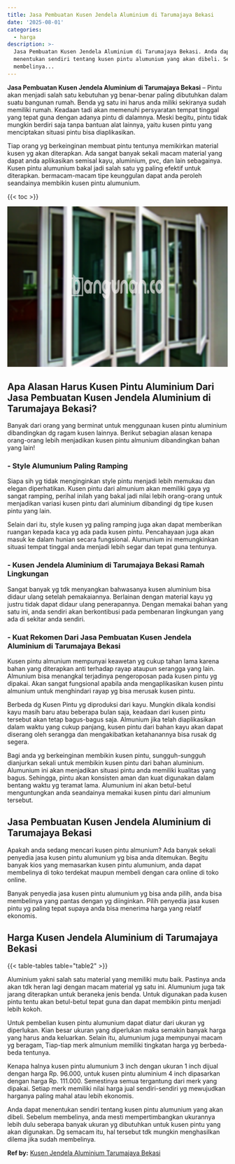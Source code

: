 ```yaml
---
title: Jasa Pembuatan Kusen Jendela Aluminium di Tarumajaya Bekasi
date: '2025-08-01'
categories:
  - harga
description: >-
  Jasa Pembuatan Kusen Jendela Aluminium di Tarumajaya Bekasi. Anda dapat
  menentukan sendiri tentang kusen pintu alumunium yang akan dibeli. Sebelum
  membelinya...
---
```


**Jasa Pembuatan Kusen Jendela Aluminium di Tarumajaya Bekasi** – Pintu akan menjadi salah satu kebutuhan yg benar-benar paling dibutuhkan dalam suatu bangunan rumah. Benda yg satu ini harus anda miliki sekiranya sudah memiliki rumah. Keadaan tadi akan memenuhi persyaratan tempat tinggal yang tepat guna dengan adanya pintu di dalamnya. Meski begitu, pintu tidak mungkin berdiri saja tanpa bantuan alat lainnya, yaitu kusen pintu yang menciptakan situasi pintu bisa diaplikasikan.

Tiap orang yg berkeinginan membuat pintu tentunya memikirkan material kusen yg akan diterapkan. Ada sangat banyak sekali macam material yang dapat anda aplikasikan semisal kayu, aluminium, pvc, dan lain sebagainya. Kusen pintu alumunium bakal jadi salah satu yg paling efektif untuk diterapkan. bermacam-macam tipe keunggulan dapat anda peroleh seandainya membikin kusen pintu alumunium.

{{< toc >}}

![Jasa Pembuatan Kusen Jendela Aluminium di Tarumajaya Bekasi](/images/harga-kusen-jendela-alumunium-42.png)

## Apa Alasan Harus Kusen Pintu Aluminium Dari Jasa Pembuatan Kusen Jendela Aluminium di Tarumajaya Bekasi?

Banyak dari orang yang berminat untuk menggunaan kusen pintu aluminium dibandingkan dg ragam kusen lainnya. Berikut sebagian alasan kenapa orang-orang lebih menjadikan kusen pintu almunium dibandingkan bahan yang lain!

### \- Style Alumunium Paling Ramping

Siapa sih yg tidak menginginkan style pintu menjadi lebih memukau dan elegan diperhatikan. Kusen pintu dari almunium akan memiliki gaya yg sangat ramping, perihal inilah yang bakal jadi nilai lebih orang-orang untuk menjadikan variasi kusen pintu dari aluminium dibandingi dg tipe kusen pintu yang lain.

Selain dari itu, style kusen yg paling ramping juga akan dapat memberikan ruangan kepada kaca yg ada pada kusen pintu. Pencahayaan juga akan masuk ke dalam hunian secara fungsional. Alumunium ini memungkinkan situasi tempat tinggal anda menjadi lebih segar dan tepat guna tentunya.

### \- Kusen Jendela Aluminium di Tarumajaya Bekasi Ramah Lingkungan

Sangat banyak yg tdk menyangkan bahwasanya kusen aluminium bisa didaur ulang setelah pemakaiannya. Berlainan dengan material kayu yg justru tidak dapat didaur ulang penerapannya. Dengan memakai bahan yang satu ini, anda sendiri akan berkontibusi pada pembenaran lingkungan yang ada di sekitar anda sendiri.

### \- Kuat Rekomen Dari Jasa Pembuatan Kusen Jendela Aluminium di Tarumajaya Bekasi

Kusen pintu almunium mempunyai keawetan yg cukup tahan lama karena bahan yang diterapkan anti terhadap rayap ataupun serangga yang lain. Almunium bisa menangkal terjadinya pengeroposan pada kusen pintu yg dipakai. Akan sangat fungsional apabila anda mengaplikasikan kusen pintu almunium untuk menghindari rayap yg bisa merusak kusen pintu.

Berbeda dg Kusen Pintu yg diproduksi dari kayu. Mungkin dikala kondisi kayu masih baru atau beberapa bulan saja, keadaan dari kusen pintu tersebut akan tetap bagus-bagus saja. Almunium jika telah diaplikasikan dalam waktu yang cukup panjang, kusen pintu dari bahan kayu akan dapat diserang oleh serangga dan mengakibatkan ketahanannya bisa rusak dg segera.

Bagi anda yg berkeinginan membikin kusen pintu, sungguh-sungguh dianjurkan sekali untuk membikin kusen pintu dari bahan aluminium. Alumunium ini akan menjadikan situasi pintu anda memiliki kualitas yang bagus. Sehingga, pintu akan konsisten aman dan kuat digunakan dalam bentang waktu yg teramat lama. Alumunium ini akan betul-betul menguntungkan anda seandainya memakai kusen pintu dari almunium tersebut.

## Jasa Pembuatan Kusen Jendela Aluminium di Tarumajaya Bekasi

Apakah anda sedang mencari kusen pintu almunium? Ada banyak sekali penyedia jasa kusen pintu alumunium yg bisa anda ditemukan. Begitu banyak kios yang memasarkan kusen pintu alumunium, anda dapat membelinya di toko terdekat maupun membeli dengan cara online di toko online.

Banyak penyedia jasa kusen pintu alumunium yg bisa anda pilih, anda bisa membelinya yang pantas dengan yg diinginkan. Pilih penyedia jasa kusen pintu yg paling tepat supaya anda bisa menerima harga yang relatif ekonomis.

## Harga Kusen Jendela Aluminium di Tarumajaya Bekasi

{{< table-tables table="table2" >}}

Aluminium yakni salah satu material yang memiliki mutu baik. Pastinya anda akan tdk heran lagi dengan macam material yg satu ini. Alumunium juga tak jarang diterapkan untuk beraneka jenis benda. Untuk digunakan pada kusen pintu tentu akan betul-betul tepat guna dan dapat membikin pintu menjadi lebih kokoh.

Untuk pembelian kusen pintu alumunium dapat diatur dari ukuran yg diperlukan. Kian besar ukuran yang diperlukan maka semakin banyak harga yang harus anda keluarkan. Selain itu, alumunium juga mempunyai macam yg beragam, Tiap-tiap merk almunium memiliki tingkatan harga yg berbeda-beda tentunya.

Kenapa halnya kusen pintu alumunium 3 inch dengan ukuran 1 inch dijual dengan harga Rp. 96.000, untuk kusen pintu aluminium 4 inch dipasarkan dengan harga Rp. 111.000. Semestinya semua tergantung dari merk yang dipakai. Setiap merk memiliki nilai harga jual sendiri-sendiri yg mewujudkan harganya paling mahal atau lebih ekonomis.

Anda dapat menentukan sendiri tentang kusen pintu alumunium yang akan dibeli. Sebelum membelinya, anda mesti mempertimbangkan ukurannya lebih dulu seberapa banyak ukuran yg dibutuhkan untuk kusen pintu yang akan digunakan. Dg semacam itu, hal tersebut tdk mungkin menghasilkan dilema jika sudah membelinya.

**Ref by:** [Kusen Jendela Aluminium Tarumajaya Bekasi](https://id.wikipedia.org/wiki/Kusen)
